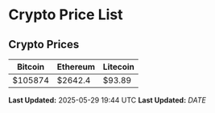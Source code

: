 # Crypto Price List

## Crypto Prices
| Bitcoin | Ethereum | Litecoin |
| ------- | -------- | -------- |
| $105874 | $2642.4 | $93.89 |
**Last Updated:** 2025-05-29 19:44 UTC
**Last Updated:** $DATE$
